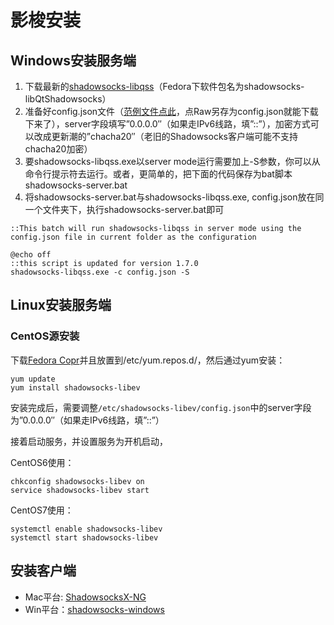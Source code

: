 # 影梭安装

## Windows安装服务端

1. 下载最新的[shadowsocks-libqss](https://github.com/shadowsocks/libQtShadowsocks/releases)（Fedora下软件包名为shadowsocks-libQtShadowsocks）
2. 准备好config.json文件（[范例文件点此](https://github.com/shadowsocks/libQtShadowsocks/blob/master/shadowsocks-libqss/config.json)，点Raw另存为config.json就能下载下来了），server字段填写”0.0.0.0″（如果走IPv6线路，填”::”），加密方式可以改成更新潮的”chacha20″（老旧的Shadowsocks客户端可能不支持chacha20加密）
3. 要shadowsocks-libqss.exe以server mode运行需要加上-S参数，你可以从命令行提示符去运行。或者，更简单的，把下面的代码保存为bat脚本shadowsocks-server.bat
4. 将shadowsocks-server.bat与shadowsocks-libqss.exe, config.json放在同一个文件夹下，执行shadowsocks-server.bat即可

```
::This batch will run shadowsocks-libqss in server mode using the config.json file in current folder as the configuration

@echo off
::this script is updated for version 1.7.0
shadowsocks-libqss.exe -c config.json -S
```

## Linux安装服务端

### CentOS源安装

下载[Fedora Copr](https://copr.fedorainfracloud.org/coprs/librehat/shadowsocks/)并且放置到/etc/yum.repos.d/，然后通过yum安装：

```
yum update
yum install shadowsocks-libev
```

安装完成后，需要调整`/etc/shadowsocks-libev/config.json`中的server字段为”0.0.0.0″（如果走IPv6线路，填”::”）

接着启动服务，并设置服务为开机启动，

CentOS6使用：
```
chkconfig shadowsocks-libev on
service shadowsocks-libev start
```
CentOS7使用：
```
systemctl enable shadowsocks-libev
systemctl start shadowsocks-libev 
```


## 安装客户端
- Mac平台: [ShadowsocksX-NG](https://github.com/shadowsocks/ShadowsocksX-NG/releases)
- Win平台：[shadowsocks-windows](https://github.com/shadowsocks/shadowsocks-windows/releases)
